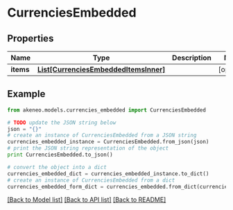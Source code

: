 # CurrenciesEmbedded


## Properties
Name | Type | Description | Notes
------------ | ------------- | ------------- | -------------
**items** | [**List[CurrenciesEmbeddedItemsInner]**](CurrenciesEmbeddedItemsInner.md) |  | [optional] 

## Example

```python
from akeneo.models.currencies_embedded import CurrenciesEmbedded

# TODO update the JSON string below
json = "{}"
# create an instance of CurrenciesEmbedded from a JSON string
currencies_embedded_instance = CurrenciesEmbedded.from_json(json)
# print the JSON string representation of the object
print CurrenciesEmbedded.to_json()

# convert the object into a dict
currencies_embedded_dict = currencies_embedded_instance.to_dict()
# create an instance of CurrenciesEmbedded from a dict
currencies_embedded_form_dict = currencies_embedded.from_dict(currencies_embedded_dict)
```
[[Back to Model list]](../README.md#documentation-for-models) [[Back to API list]](../README.md#documentation-for-api-endpoints) [[Back to README]](../README.md)


